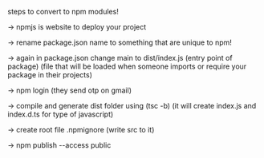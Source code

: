 steps to convert to npm modules!

-> npmjs is website to deploy your project

-> rename package.json name to something that are unique to npm!

-> again in package.json change main to dist/index.js (entry point of package)
(file that will be loaded when someone imports or require your package in their projects)

-> npm login (they send otp on gmail)

-> compile and generate dist folder using (tsc -b)
(it will create index.js and index.d.ts for type of javascript)

-> create root file .npmignore (write src to it)

-> npm publish --access public 